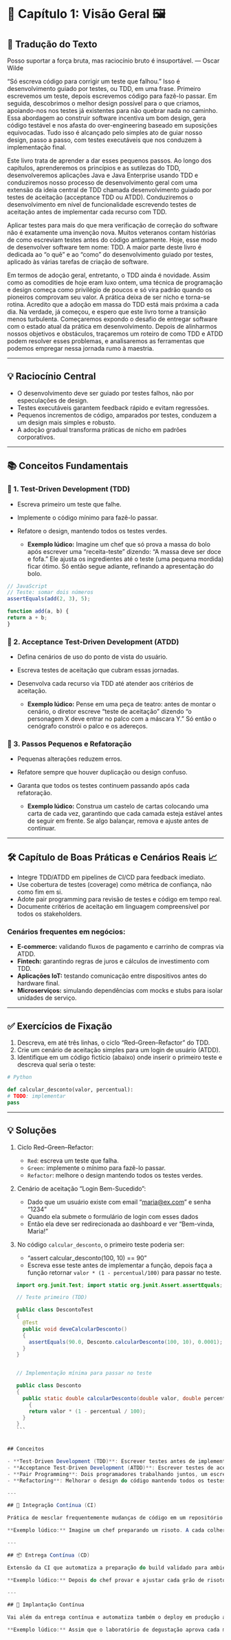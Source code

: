 
# 📖 Capítulo 1: Visão Geral 🖼️

## 📝 Tradução do Texto

Posso suportar a força bruta, mas raciocínio bruto é insuportável. — Oscar Wilde

“Só escreva código para corrigir um teste que falhou.” Isso é desenvolvimento guiado por testes, ou TDD, em uma frase. Primeiro escrevemos um teste, depois escrevemos código para fazê-lo passar. Em seguida, descobrimos o melhor design possível para o que criamos, apoiando-nos nos testes já existentes para não quebrar nada no caminho. Essa abordagem ao construir software incentiva um bom design, gera código testável e nos afasta do over-engineering baseado em suposições equivocadas. Tudo isso é alcançado pelo simples ato de guiar nosso design, passo a passo, com testes executáveis que nos conduzem à implementação final.

Este livro trata de aprender a dar esses pequenos passos. Ao longo dos capítulos, aprenderemos os princípios e as sutilezas do TDD, desenvolveremos aplicações Java e Java Enterprise usando TDD e conduziremos nosso processo de desenvolvimento geral com uma extensão da ideia central de TDD chamada desenvolvimento guiado por testes de aceitação (acceptance TDD ou ATDD). Conduziremos o desenvolvimento em nível de funcionalidade escrevendo testes de aceitação antes de implementar cada recurso com TDD.

Aplicar testes para mais do que mera verificação de correção do software não é exatamente uma invenção nova. Muitos veteranos contam histórias de como escreviam testes antes do código antigamente. Hoje, esse modo de desenvolver software tem nome: TDD. A maior parte deste livro é dedicada ao “o quê” e ao “como” do desenvolvimento guiado por testes, aplicado às várias tarefas de criação de software.

Em termos de adoção geral, entretanto, o TDD ainda é novidade. Assim como as comodities de hoje eram luxo ontem, uma técnica de programação e design começa como privilégio de poucos e só vira padrão quando os pioneiros comprovam seu valor. A prática deixa de ser nicho e torna-se rotina. Acredito que a adoção em massa do TDD está mais próxima a cada dia. Na verdade, já começou, e espero que este livro torne a transição menos turbulenta. Começaremos expondo o desafio de entregar software com o estado atual da prática em desenvolvimento. Depois de alinharmos nossos objetivos e obstáculos, traçaremos um roteiro de como TDD e ATDD podem resolver esses problemas, e analisaremos as ferramentas que podemos empregar nessa jornada rumo à maestria.

---

## 💡 Raciocínio Central

- O desenvolvimento deve ser guiado por testes falhos, não por especulações de design.
- Testes executáveis garantem feedback rápido e evitam regressões.
- Pequenos incrementos de código, amparados por testes, conduzem a um design mais simples e robusto.
- A adoção gradual transforma práticas de nicho em padrões corporativos.

---

## 📚 Conceitos Fundamentais

### 🐣 1. Test-Driven Development (TDD)

- Escreva primeiro um teste que falhe.
- Implemente o código mínimo para fazê-lo passar.
- Refatore o design, mantendo todos os testes verdes.


  - **Exemplo lúdico:** Imagine um chef que só prova a massa do bolo após escrever uma “receita-teste” dizendo: “A massa deve ser doce e fofa.” Ele ajusta os ingredientes até o teste (uma pequena mordida) ficar ótimo. Só então segue adiante, refinando a apresentação do bolo.


 ```javascript
 // JavaScript
 // Teste: somar dois números
 assertEquals(add(2, 3), 5);

 function add(a, b) {
 return a + b;
 }
```


### 🏁 2. Acceptance Test-Driven Development (ATDD)

- Defina cenários de uso do ponto de vista do usuário.
- Escreva testes de aceitação que cubram essas jornadas.
- Desenvolva cada recurso via TDD até atender aos critérios de aceitação.


  - **Exemplo lúdico:** Pense em uma peça de teatro: antes de montar o cenário, o diretor escreve “teste de aceitação” dizendo “o personagem X deve entrar no palco com a máscara Y.” Só então o cenógrafo constrói o palco e os adereços.


### 🐢 3. Passos Pequenos e Refatoração

- Pequenas alterações reduzem erros.      
- Refatore sempre que houver duplicação ou design confuso.
- Garanta que todos os testes continuem passando após cada refatoração.


  - **Exemplo lúdico:** Construa um castelo de cartas colocando uma carta de cada vez, garantindo que cada camada esteja estável antes de seguir em frente. Se algo balançar, remova e ajuste antes de continuar.


---

## 🛠️ Capítulo de Boas Práticas e Cenários Reais 📈

- Integre TDD/ATDD em pipelines de CI/CD para feedback imediato.
- Use cobertura de testes (coverage) como métrica de confiança, não como fim em si.
- Adote pair programming para revisão de testes e código em tempo real.
- Documente critérios de aceitação em linguagem compreensível por todos os stakeholders.

### Cenários frequentes em negócios:

- **E-commerce:** validando fluxos de pagamento e carrinho de compras via ATDD.
- **Fintech:** garantindo regras de juros e cálculos de investimento com TDD.
- **Aplicações IoT:** testando comunicação entre dispositivos antes do hardware final.
- **Microserviços:** simulando dependências com mocks e stubs para isolar unidades de serviço.

---

## ✅ Exercícios de Fixação

1. Descreva, em até três linhas, o ciclo “Red–Green–Refactor” do TDD.
2. Crie um cenário de aceitação simples para um login de usuário (ATDD).
3. Identifique em um código fictício (abaixo) onde inserir o primeiro teste e descreva qual seria o teste:

 ```python
 # Python

 def calcular_desconto(valor, percentual):
 # TODO: implementar
 pass

 ```

---

## 💡 Soluções

1. Ciclo Red–Green–Refactor:

   - `Red`: escreva um teste que falha.
   - `Green`: implemente o mínimo para fazê-lo passar.
   - `Refactor`: melhore o design mantendo todos os testes verdes.

2. Cenário de aceitação “Login Bem-Sucedido”:

   - Dado que um usuário existe com email “maria@ex.com” e senha “1234”
   - Quando ela submete o formulário de login com esses dados
   - Então ela deve ser redirecionada ao dashboard e ver “Bem-vinda, Maria!”

3. No código `calcular_desconto`, o primeiro teste poderia ser:

   - “assert calcular_desconto(100, 10) == 90”
   - Escreva esse teste antes de implementar a função, depois faça a função retornar `valor * (1 - percentual/100)` para passar no teste.


 ```java
    import org.junit.Test; import static org.junit.Assert.assertEquals;

    // Teste primeiro (TDD)

    public class DescontoTest 
    {
      @Test 
      public void deveCalcularDesconto() 
      { 
        assertEquals(90.0, Desconto.calcularDesconto(100, 10), 0.0001); 
      }
    }


    // Implementação mínima para passar no teste

    public class Desconto 
    { 
      public static double calcularDesconto(double valor, double percentual) 
        { 
        return valor * (1 - percentual / 100); 
      } 
    }
    ```


## Conceitos

- **Test-Driven Development (TDD)**: Escrever testes antes de implementar o código.
- **Acceptance Test-Driven Development (ATDD)**: Escrever testes de aceitação antes de implementar o código.
- **Pair Programming**: Dois programadores trabalhando juntos, um escrevendo o código e o outro revisando.
- **Refactoring**: Melhorar o design do código mantendo todos os testes verdes.

---

## 🧩 Integração Contínua (CI)

Prática de mesclar frequentemente mudanças de código em um repositório compartilhado, acionando automaticamente builds e testes que detectam erros precocemente.

**Exemplo lúdico:** Imagine um chef preparando um risoto. A cada colherada de arroz que ele adiciona, ele prova um grão para verificar o ponto e o tempero. Se estiver salgado demais ou sem sal, ele ajusta na hora antes de continuar. Esse “provar a cada colher” equivale aos testes rápidos que a CI dispara a cada nova linha de código.

---

## 📦 Entrega Contínua (CD)

Extensão da CI que automatiza a preparação do build validado para ambientes de homologação ou produção, deixando o artefato sempre pronto para entrega.

**Exemplo lúdico:** Depois do chef provar e ajustar cada grão de risoto, ele coloca porções em pequenas marmitas lacradas e etiquetadas para a equipe de degustação. As marmitas chegam prontas ao laboratório de testes do restaurante, sem necessidade de reembalagem manual — assim como um build validado e empacotado automaticamente pela CD.

---

## 🚀 Implantação Contínua

Vai além da entrega contínua e automatiza também o deploy em produção assim que todos os testes passam, sem intervenções humanas.

**Exemplo lúdico:** Assim que o laboratório de degustação aprova cada marmita, um robô de entrega autônomo sai imediatamente do restaurante e leva o prato quentinho até a casa do cliente, sem ninguém ter que tocar no pacote. É o deploy automático do seu software direto para os usuários finais.